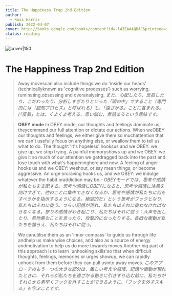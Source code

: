 ```yaml
---
title: The Happiness Trap 2nd Edition
author:
  - Russ Harris
publish: 2022-04-07
cover: http://books.google.com/books/content?id=-l43EAAAQBAJ&printsec=frontcover&img=1&zoom=1&edge=curl&source=gbs_api
status: reading
---
```


![cover|150](http://books.google.com/books/content?id=-l43EAAAQBAJ&printsec=frontcover&img=1&zoom=1&edge=curl&source=gbs_api)  
# The Happiness Trap 2nd Edition

> Away movescan also include things we do 'inside our heads' (technicallyknown as 'cognitive processes') such as worrying, ruminating,obsessing and overanalysing. 
> *また、心配したり、反芻したり、こだわったり、分析しすぎたりといった「頭の中」ですること（専門的には「認知プロセス」と呼ばれる）も、「遠ざかる」ことに含まれる。(「反芻」とは、くよくよ考える、思い悩む、煮詰まるという意味です。*


> **OBEY mode**
> In OBEY mode, our thoughts and feelings dominate us; theycommand our full attention or dictate our actions. When weOBEY our thoughts and feelings, we either give them so muchattention that we can't usefully focus on anything else, or weallow them to tell us what to do. The thought 'It's hopeless' hooksus and we OBEY: we give up, we stop trying. A painful memoryshows up and we OBEY: we give it so much of our attention we getdragged back into the past and lose touch with what's happeninghere and now. A feeling of anger hooks us and we OBEY: weshout, or say mean things, or become aggressive. An urge orcraving hooks us, and we OBEY: we indulge whatever the habit oraddiction may be.-
> *OBEYモードでは、思考や感情が私たちを支配する。思考や感情にOBEYになると、思考や感情に注意を向けすぎて、他のことに集中できなくなるか、思考や感情が私たちに何をすべきかを指示するようになる。絶望的だ」という思考がフックとなり、私たちはそれに従う。つらい記憶が現れ、私たちはそれに従わなければならなくなる。怒りの感情がわき起こり、私たちはそれに従う：大声を出したり、意地悪なことを言ったり、攻撃的になったりする。貪欲な衝動が私たちを捕らえ、私たちはそれに従う。*

> We canutilise them as an 'inner compass' to guide us through life andhelp us make wise choices, and also as a source of energy andmotivation to help us do more towards moves.Another big part of this approach is to learn 'unhooking skills'so that when difficult thoughts, feelings, memories or urges showup, we can rapidly unhook from them before they can pull usinto away moves.
> *このアプローチのもう一つの大きな部分は、難しい考えや感情、記憶や衝動が現れたときに、それらが私たちを遠ざかる動きに引きずり込む前に、私たちがそれらから素早くフックを外すことができるように、「フックを外すスキル」を学ぶことです。*